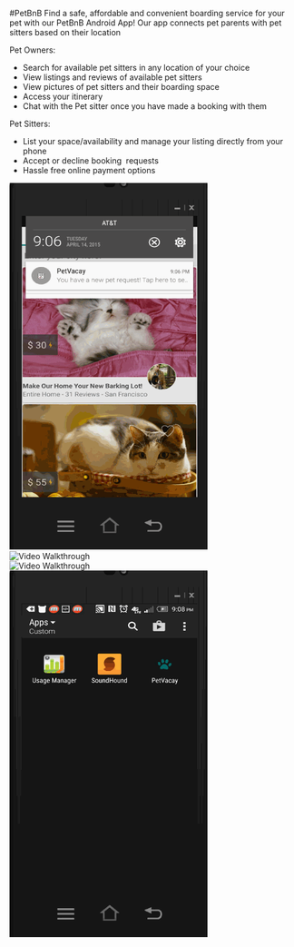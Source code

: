 #PetBnB
Find a safe, affordable and convenient boarding service for your pet with our PetBnB Android App! Our app connects pet parents with pet sitters based on their location


Pet Owners:
- Search for available pet sitters in any location of your choice
- View listings and reviews of available pet sitters
- View pictures of pet sitters and their boarding space
- Access your itinerary
- Chat with the Pet sitter once you have made a booking with them


Pet Sitters:
- List your space/availability and manage your listing directly from your phone
- Accept or decline booking  requests
- Hassle free online payment options

![Video Walkthrough](PetVacayAVHost.gif)  
![Video Walkthrough](PetVacayAVListSpace.gif)  
![Video Walkthrough](PetVacayAVParent.gif)  
![Video Walkthrough](PetVacayAVParent2.gif)
